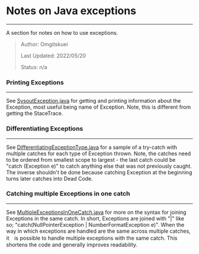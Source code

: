# Notes on Java exceptions
---
A section for notes on how to use exceptions.
> Author: Omgitskuei
> 
> Last Updated: 2022/05/20
> 
> Status: n/a

### Printing Exceptions
---
See [SysoutException.java][linkPrintingExceptions] for getting and printing information about the Exception, most useful being name of Exception.
Note, this is different from getting the StaceTrace.


### Differentiating Exceptions
---
See [DifferentiatingExceptionType.java][linkDiffExceptionType] for a sample of a try-catch with multiple catches for each type of Exception thrown.
Note, the catches need to be ordered from smallest scope to largest - the last catch could be "catch (Exception e)" to 
catch anything else that was not previously caught. The inverse shouldn't be done because catching Exception at the beginning 
turns later catches into Dead Code. 


### Catching multiple Exceptions in one catch
---
See [MultipleExceptionsInOneCatch.java][linkCatchingMultiple] for more on the syntax for joining Exceptions in the same catch.
In short, Exceptions are joined with "|" like so; "catch(NullPointerException | NumberFormatException e)".
When the way in which exceptions are handled are the same across multiple catches, it　is possible to handle multiple exceptions
with the same catch. This shortens the code and generally improves readability.


   [linkDiffExceptionType]:
<https://github.com/omgitskuei/JavaDev/blob/master/src/main/notes/exceptions/DifferentiatingExceptionType.java>

   [linkPrintingExceptions]:
<https://github.com/omgitskuei/JavaDev/blob/master/src/main/notes/exceptions/PrintingExceptions.java>

   [linkCatchingMultiple]:
<https://github.com/omgitskuei/JavaDev/blob/master/src/main/notes/exceptions/MultipleExceptionsInOneCatch.java>
